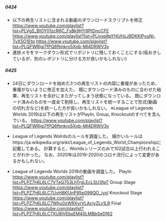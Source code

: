 ##### 0424
* 以下の再生リストに含まれる動画のダウンロードスクリプトを修正
https://www.youtube.com/playlist?list=PLVgS_BIOY01zcR6C_FsBk9HY8PtDncCFE
https://www.youtube.com/playlist?list=PLiyxp8pYHUHzJ9DKKlPvuNj-TyX5O1Etq
https://www.youtube.com/playlist?list=PLQFWRIgi7fPQ6ftmkro5Xnb-Ml4DRWV3v
* 進捗メモをマークダウン形式でリポジトリに残しておくことにする(仮おきしているが、別のレポジトリに分ける方が良いかもしれない)

##### 0425
* 24日にダウンロードを始めた3つの再生リストの内容に重複があったため、重複がないように修正を加えた。
既にダウンロード済みのものに合わせた結果、再生リストを余計にまたがってしまう状態になっている。
既にダウンロード済みのものを一度全て削除し、再生リストを統一することで形式(動画の切れ方など)を統一した方が良いかもしれない。
※League of Legends Worlds 2019は以下の再生リストがPlayIn, Group, Knockoutのすべてを含んでいる。
https://www.youtube.com/playlist?list=PLQFWRIgi7fPQ6ftmkro5Xnb-Ml4DRWV3v

* League of Legends Wolrdsのルールを調査した。
細かいルールはhttps://ja.wikipedia.org/wiki/League_of_Legends_World_Championshipに記載してある。
計算すると、Worldsシリーズのみで102試合以上行われることがわかった。
なお、2020年は2019-2020のコロナ流行によって変更があるかもしれない。

* League of Legends Worlds 2018の動画を調査した。
PlayIn https://www.youtube.com/playlist?list=PLPZ7h6L6LC7VTeQ753LhTrgLEcLSU3fpT
Group Stage https://www.youtube.com/playlist?list=PLPZ7h6L6LC7UvH8KfJnP95p099QO_jvxI
Knockout Stage https://www.youtube.com/playlist?list=PLPZ7h6L6LC7Whu0zWRXvrVLAciyZLy1LR
Final https://www.youtube.com/playlist?list=PLPZ7h6L6LC7XU8lVEbxEM40LMBbSeDf62

